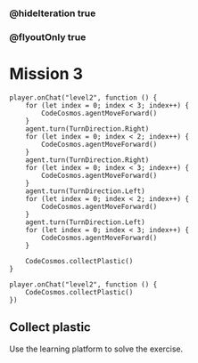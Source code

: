 ### @hideIteration true
### @flyoutOnly true
# Mission 3

```blocks
player.onChat("level2", function () {
    for (let index = 0; index < 3; index++) {
        CodeCosmos.agentMoveForward()
    }
    agent.turn(TurnDirection.Right)
    for (let index = 0; index < 2; index++) {
        CodeCosmos.agentMoveForward()
    }
    agent.turn(TurnDirection.Right)
    for (let index = 0; index < 3; index++) {
        CodeCosmos.agentMoveForward()
    }
    agent.turn(TurnDirection.Left)
    for (let index = 0; index < 2; index++) {
        CodeCosmos.agentMoveForward()
    }
    agent.turn(TurnDirection.Left)
    for (let index = 0; index < 3; index++) {
        CodeCosmos.agentMoveForward()
    }
    
    CodeCosmos.collectPlastic()
}
```

```template
player.onChat("level2", function () {
    CodeCosmos.collectPlastic()
})
```
## Collect plastic
Use the learning platform to solve the exercise.